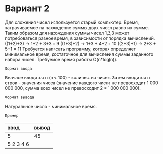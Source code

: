  # Вариант 2

Для сложения чисел используется старый компьютер. Время, затрачиваемое на нахождение суммы двух чисел равно их сумме.
Таким образом для нахождения суммы чисел 1,2,3 может потребоваться разное время, в зависимости от порядка вычислений.
((1+2)+3) -> 1+2 + 3+3 = 9 ((1+3)+2) -> 1+3 + 4+2 = 10 ((2+3)+1) -> 2+3 + 5+1 = 11 Требуется написать программу, которая
определяет минимальное время, достаточное для вычисления суммы заданного набора чисел. Требуемое время работы O(n*log(n)).

`Формат ввода`

Вначале вводится n (n < 100) - количество чисел. Затем вводится n строк - значения чисел (значение каждого числа не
превосходит 1 000 000 000, сумма всех чисел не превосходит 2 * 1 000 000 000).

`Формат вывода`

Натуральное число - минимальное время.

`Пример`

| ввод      | вывод |
|:----------|:------|
| 5         | 45    |
| 5 2 3 4 6 |       |